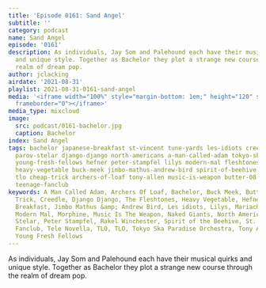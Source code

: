 ```yaml
---
title: 'Episode 0161: Sand Angel'
subtitle: ''
category: podcast
name: Sand Angel
episode: '0161'
description: As individuals, Jay Som and Palehound each have their musical quirks
  and unique style. Together as Bachelor they plot a strange new course through the
  realm of dream pop.
author: jclacking
airdate: '2021-08-31'
playlist: 2021-08-31-0161-sand-angel
media: '<iframe width="100%" style="margin-bottom: 1em;" height="120" src="https://www.mixcloud.com/widget/iframe/?feed=%2Fthe-lacking-org%2Fg5wqvq-161-sand-angel%2F&hide_artwork=1&hide_cover=1&light=1"
  frameborder="0"></iframe>'
media_type: mixcloud
image:
  src: podcast/0161-bachelor.jpg
  caption: Bachelor
index: Sand Angel
tags: bachelor japanese-breakfast st-vincent tune-yards les-idiots creedle tlo naked-giants
  parov-stelar django-django north-americans a-man-called-adam tokyo-ska-paradise-orchestra
  young-fresh-fellows hefner peter-stampfel lilys modern-mal fleshtones morphine tele-novella
  heavy-vegetable buck-meek jimbo-mathus-andrew-bird spirit-of-beehive mariachi-el-bronx
  tlo cheap-trick archers-of-loaf tony-allen music-is-weapon butter-08 rakel-winchester
  teenage-fanclub
keywords: A Man Called Adam, Archers Of Loaf, Bachelor, Buck Meek, Butter 08, Cheap
  Trick, Creedle, Django Django, The Fleshtones, Heavy Vegetable, Hefner, Japanese
  Breakfast, Jimbo Mathus &amp; Andrew Bird, Les idiots, Lilys, Mariachi El Bronx,
  Modern Mal, Morphine, Music Is The Weapon, Naked Giants, North Americans, Parov
  Stelar, Peter Stampfel, Rakel Winchester, Spirit of the Beehive, St. Vincent, Teenage
  Fanclub, Tele Novella, TLO, TLO, Tokyo Ska Paradise Orchestra, Tony Allen, Tune-Yards,
  Young Fresh Fellows
---
```

As individuals, Jay Som and Palehound each have their musical quirks and unique style. Together as Bachelor they plot a strange new course through the realm of dream pop.
